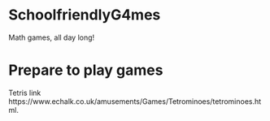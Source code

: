 # SchoolfriendlyG4mes
Math games, all day long!
<!DOCTYPE html>
<html>
<body>

<h1>Prepare to play games</h1>

<p>Tetris link https://www.echalk.co.uk/amusements/Games/Tetrominoes/tetrominoes.html.</p>

